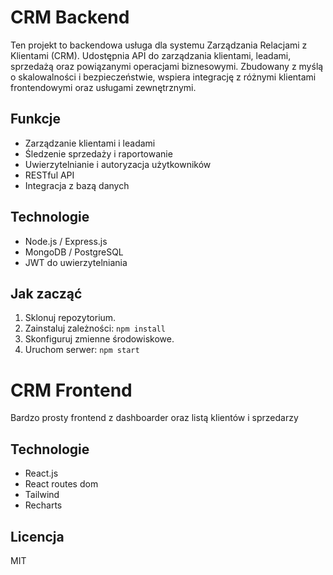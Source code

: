 # CRM Backend

Ten projekt to backendowa usługa dla systemu Zarządzania Relacjami z Klientami (CRM). Udostępnia API do zarządzania klientami, leadami, sprzedażą oraz powiązanymi operacjami biznesowymi. Zbudowany z myślą o skalowalności i bezpieczeństwie, wspiera integrację z różnymi klientami frontendowymi oraz usługami zewnętrznymi.

## Funkcje

- Zarządzanie klientami i leadami
- Śledzenie sprzedaży i raportowanie
- Uwierzytelnianie i autoryzacja użytkowników
- RESTful API
- Integracja z bazą danych

## Technologie

- Node.js / Express.js
- MongoDB / PostgreSQL
- JWT do uwierzytelniania

## Jak zacząć

1. Sklonuj repozytorium.
2. Zainstaluj zależności: `npm install`
3. Skonfiguruj zmienne środowiskowe.
4. Uruchom serwer: `npm start`

# CRM Frontend

Bardzo prosty frontend z dashboarder oraz listą klientów i sprzedarzy

## Technologie
- React.js
- React routes dom
- Tailwind
- Recharts

## Licencja

MIT
